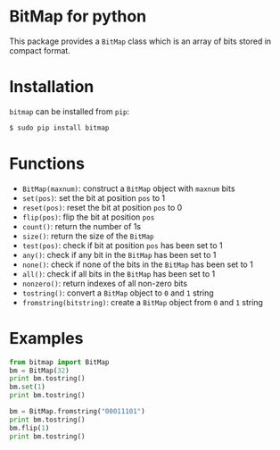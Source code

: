 BitMap for python
=================

This package provides a `BitMap` class which is an array of bits stored in compact format.

# Installation

`bitmap` can be installed from `pip`:

```bash
$ sudo pip install bitmap
```

# Functions

- `BitMap(maxnum)`: construct a `BitMap` object with `maxnum` bits
- `set(pos)`: set the bit at position `pos` to 1
- `reset(pos)`: reset the bit at position `pos` to 0
- `flip(pos)`: flip the bit at position `pos`
- `count()`: return the number of 1s
- `size()`: return the size of the `BitMap`
- `test(pos)`: check if bit at position `pos` has been set to 1
- `any()`: check if any bit in the `BitMap` has been set to 1
- `none()`: check if none of the bits in the `BitMap` has been set to 1
- `all()`: check if all bits in the `BitMap` has been set to 1
- `nonzero()`: return indexes of all non-zero bits
- `tostring()`: convert a `BitMap` object to `0` and `1` string
- `fromstring(bitstring)`: create a `BitMap` object from `0` and `1` string

# Examples

```python
from bitmap import BitMap
bm = BitMap(32)
print bm.tostring()
bm.set(1)
print bm.tostring()

bm = BitMap.fromstring("00011101")
print bm.tostring()
bm.flip(1)
print bm.tostring()
```
